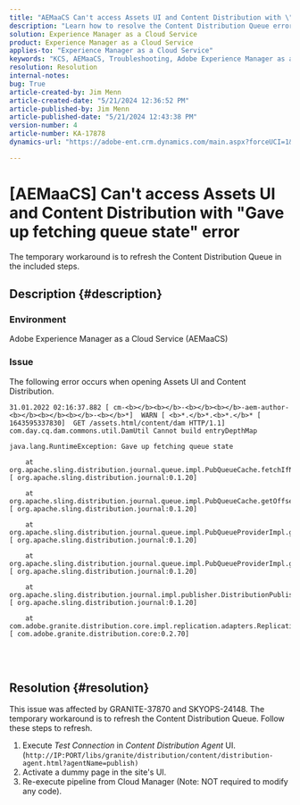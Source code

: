 ```yaml
---
title: "AEMaaCS Can't access Assets UI and Content Distribution with \"Gave up fetching queue state\" error"
description: "Learn how to resolve the Content Distribution Queue error when opening Assets UI and Content Distribution Agent in AEMaaCS."
solution: Experience Manager as a Cloud Service
product: Experience Manager as a Cloud Service
applies-to: "Experience Manager as a Cloud Service"
keywords: "KCS, AEMaaCS, Troubleshooting, Adobe Experience Manager as a Cloud Service, access, error, Assets UI, Content Distribution, Gave up fetching queue state"
resolution: Resolution
internal-notes: 
bug: True
article-created-by: Jim Menn
article-created-date: "5/21/2024 12:36:52 PM"
article-published-by: Jim Menn
article-published-date: "5/21/2024 12:43:38 PM"
version-number: 4
article-number: KA-17878
dynamics-url: "https://adobe-ent.crm.dynamics.com/main.aspx?forceUCI=1&pagetype=entityrecord&etn=knowledgearticle&id=e8f4d4c9-6e17-ef11-9f8a-6045bd006268"

---
```

# [AEMaaCS] Can't access Assets UI and Content Distribution with "Gave up fetching queue state" error


The temporary workaround is to refresh the Content Distribution Queue in the included steps.

## Description {#description}


### <b>Environment</b>

Adobe Experience Manager as a Cloud Service (AEMaaCS)



### <b>Issue</b>

The following error occurs when opening Assets UI and Content Distribution.




```
31.01.2022 02:16:37.882 [ cm-<b></b><b></b>-<b></b><b></b>-aem-author-<b></b><b></b><b></b>-<b></b>*]  WARN [ <b>*.</b>*.<b>*.</b>* [ 1643595337830]  GET /assets.html/content/dam HTTP/1.1]  com.day.cq.dam.commons.util.DamUtil Cannot build entryDepthMap

java.lang.RuntimeException: Gave up fetching queue state

    at org.apache.sling.distribution.journal.queue.impl.PubQueueCache.fetchIfNeeded(PubQueueCache.java:155) [ org.apache.sling.distribution.journal:0.1.20] 

    at org.apache.sling.distribution.journal.queue.impl.PubQueueCache.getOffsetQueue(PubQueueCache.java:117) [ org.apache.sling.distribution.journal:0.1.20] 

    at org.apache.sling.distribution.journal.queue.impl.PubQueueProviderImpl.getOffsetQueue(PubQueueProviderImpl.java:198) [ org.apache.sling.distribution.journal:0.1.20] 

    at org.apache.sling.distribution.journal.queue.impl.PubQueueProviderImpl.getQueue(PubQueueProviderImpl.java:173) [ org.apache.sling.distribution.journal:0.1.20] 

    at org.apache.sling.distribution.journal.impl.publisher.DistributionPublisher.getQueue(DistributionPublisher.java:226) [ org.apache.sling.distribution.journal:0.1.20] 

    at com.adobe.granite.distribution.core.impl.replication.adapters.ReplicationAgent.getQueue(ReplicationAgent.java:179) [ com.adobe.granite.distribution.core:0.2.70]
```



<br> <br>



## Resolution {#resolution}


This issue was affected by GRANITE-37870 and SKYOPS-24148. The temporary workaround is to refresh the Content Distribution Queue. Follow these steps to refresh.

1. Execute *Test Connection* in *Content Distribution Agent* UI. (`http://IP:PORT/libs/granite/distribution/content/distribution-agent.html?agentName=publish)`
2. Activate a dummy page in the site's UI.
3. Re-execute pipeline from Cloud Manager (Note: NOT required to modify any code).

